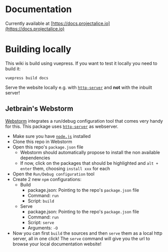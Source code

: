 # Documentation

Currently available at [https://docs.projectalice.io](https://docs.projectalice.io)


# Building locally
This wiki is build using vuepress. If you want to test it locally you need to build it:

```
vuepress build docs
```

Serve the website locally e.g. with [`http-server`](https://www.npmjs.com/package/http-server) and **not** with the inbuilt server!


## Jetbrain's Webstorm

[Webstorm](https://www.jetbrains.com/webstorm/) integrates a run/debug configuration tool that comes very handy for this. This package uses [`http-server`](https://www.npmjs.com/package/http-server) as webserver.

- Make sure you have [`node.js`](https://nodejs.org/en/) installed
- Clone this repo in Webstorm
- Open this repo's `package.json` file
    - Webstorm should automatically propose to install the non available dependencies
    - If now, click on the packages that should be highlighted and `alt + enter` them, choosing `install xxx` for each
- Open the `Run/Debug configuration` tool
- Create 2 new `npm` configurations:
    - Build
        - package.json: Pointing to the repo's `package.json` file
        - Command: `run`
        - Script: `build`
    - Serve
        - package.json: Pointing to the repo's `package.json` file
        - Command: `run`
        - Script: `serve`
        - Arguments: `-O`
- Now you can first `build` the sources and then `serve` them as a local http server, all in one click! The `serve` command will give you the url to browse your local documentation website!

